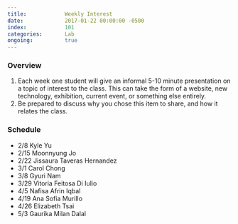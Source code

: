 ```yaml
---
title:            Weekly Interest
date:             2017-01-22 00:00:00 -0500
index:            101
categories:       Lab
ongoing:          true
---
```


### Overview

1. Each week one student will give an informal 5-10 minute presentation on a topic of interest to the class. This can take the form of a
   website, new technology, exhibition, current event, or something else entirely.
2. Be prepared to discuss why you chose this item to share, and how it relates the class.

### Schedule

- 2/8 Kyle Yu
- 2/15 Moonnyung Jo
- 2/22 Jissaura Taveras Hernandez
- 3/1 Carol Chong
- 3/8 Gyuri Nam
- 3/29 Vitoria Feitosa Di Iulio
- 4/5 Nafisa Afrin Iqbal
- 4/19 Ana Sofia Murillo
- 4/26 Elizabeth Tsai
- 5/3 Gaurika Milan Dalal
